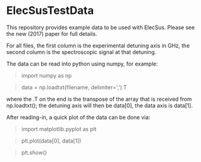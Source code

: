 # ElecSusTestData

This repository provides example data to be used with ElecSus.
Please see the new (2017) paper for full details.

For all files, the first column is the experimental detuning axis in GHz, the second column is the spectroscopic signal at that detuning.

The data can be read into python using numpy, for example:

> import numpy as np

> data = np.loadtxt(filename, delimiter=',').T

where the .T on the end is the transpose of the array that is received from np.loadtxt(); the detuning axis will then be data[0], the data axis is data[1].

After reading-in, a quick plot of the data can be done via:

> import matplotlib.pyplot as plt

> plt.plot(data[0], data[1])

> plt.show()